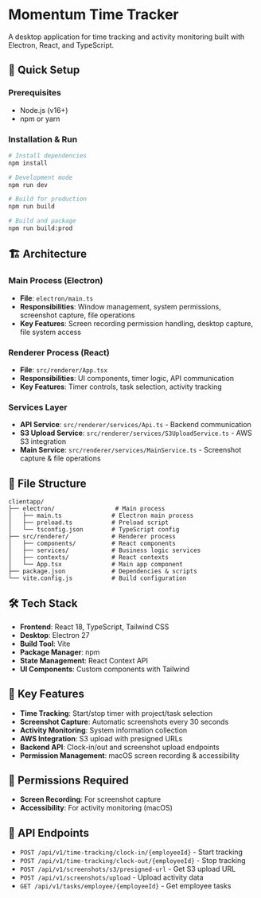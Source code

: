# Momentum Time Tracker

A desktop application for time tracking and activity monitoring built with Electron, React, and TypeScript.

## 🚀 Quick Setup

### Prerequisites
- Node.js (v16+)
- npm or yarn

### Installation & Run
```bash
# Install dependencies
npm install

# Development mode
npm run dev

# Build for production
npm run build

# Build and package
npm run build:prod
```

## 🏗️ Architecture

### Main Process (Electron)
- **File**: `electron/main.ts`
- **Responsibilities**: Window management, system permissions, screenshot capture, file operations
- **Key Features**: Screen recording permission handling, desktop capture, file system access

### Renderer Process (React)
- **File**: `src/renderer/App.tsx`
- **Responsibilities**: UI components, timer logic, API communication
- **Key Features**: Timer controls, task selection, activity tracking

### Services Layer
- **API Service**: `src/renderer/services/Api.ts` - Backend communication
- **S3 Upload Service**: `src/renderer/services/S3UploadService.ts` - AWS S3 integration
- **Main Service**: `src/renderer/services/MainService.ts` - Screenshot capture & file operations

## 📁 File Structure
```
clientapp/
├── electron/                 # Main process
│   ├── main.ts              # Electron main process
│   ├── preload.ts           # Preload script
│   └── tsconfig.json        # TypeScript config
├── src/renderer/            # Renderer process
│   ├── components/          # React components
│   ├── services/            # Business logic services
│   ├── contexts/            # React contexts
│   └── App.tsx              # Main app component
├── package.json             # Dependencies & scripts
└── vite.config.js           # Build configuration
```

## 🛠️ Tech Stack
- **Frontend**: React 18, TypeScript, Tailwind CSS
- **Desktop**: Electron 27
- **Build Tool**: Vite
- **Package Manager**: npm
- **State Management**: React Context API
- **UI Components**: Custom components with Tailwind

## 🔧 Key Features
- **Time Tracking**: Start/stop timer with project/task selection
- **Screenshot Capture**: Automatic screenshots every 30 seconds
- **Activity Monitoring**: System information collection
- **AWS Integration**: S3 upload with presigned URLs
- **Backend API**: Clock-in/out and screenshot upload endpoints
- **Permission Management**: macOS screen recording & accessibility

## 🔐 Permissions Required
- **Screen Recording**: For screenshot capture
- **Accessibility**: For activity monitoring (macOS)

## 📡 API Endpoints
- `POST /api/v1/time-tracking/clock-in/{employeeId}` - Start tracking
- `POST /api/v1/time-tracking/clock-out/{employeeId}` - Stop tracking
- `POST /api/v1/screenshots/s3/presigned-url` - Get S3 upload URL
- `POST /api/v1/screenshots/upload` - Upload activity data
- `GET /api/v1/tasks/employee/{employeeId}` - Get employee tasks 